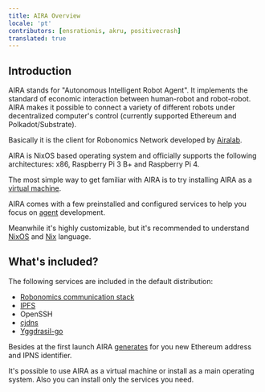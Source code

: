 ```yaml
---
title: AIRA Overview
locale: 'pt' 
contributors: [ensrationis, akru, positivecrash]
translated: true
---
```


## Introduction

AIRA stands for "Autonomous Intelligent Robot Agent". It implements the standard of economic interaction between human-robot and robot-robot. AIRA makes it possible to connect a variety of different robots under decentralized computer's control (currently supported Ethereum and Polkadot/Substrate).

Basically it is the client for Robonomics Network developed by [Airalab](https://aira.life).

AIRA is NixOS based operating system and officially supports the following architectures: x86, Raspberry Pi 3 B+ and Raspberry Pi 4.

The most simple way to get familiar with AIRA is to try installing AIRA as a [virtual machine](/docs/aira-installation-on-vb/).

AIRA comes with a few preinstalled and configured services to help you focus on [agent](/docs/glossary#agent) development.

Meanwhile it's highly customizable, but it's recommended to understand [NixOS](http://nixos.org/) and [Nix](https://nixos.org/nix/) language.

## What's included? 

The following services are included in the default distribution:

* [Robonomics communication stack](https://github.com/airalab/robonomics_comm)
* [IPFS](https://ipfs.io/)
* OpenSSH
* [cjdns](https://github.com/cjdelisle/cjdns)
* [Yggdrasil-go](https://yggdrasil-network.github.io/)

Besides at the first launch AIRA [generates](/docs/aira-installation-on-vb#launch-the-machine) for you new Ethereum address and IPNS identifier.

It's possible to use AIRA as a virtual machine or install as a main operating system. Also you can install only the services you need.
